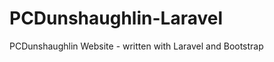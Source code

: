 PCDunshaughlin-Laravel
======================

PCDunshaughlin Website - written with Laravel and Bootstrap
